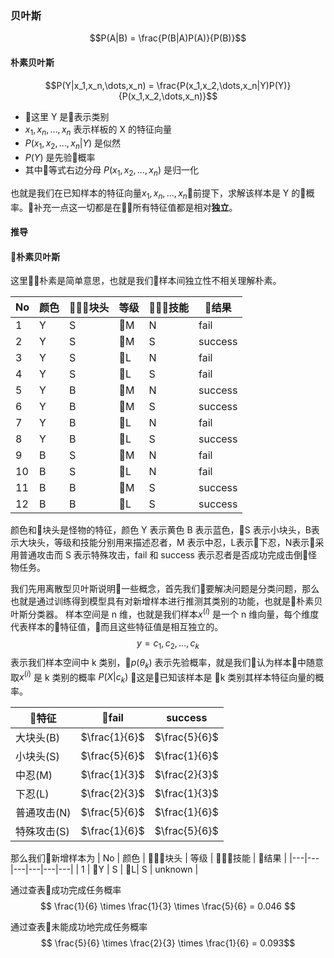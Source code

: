 ### 贝叶斯
$$P(A|B) = \frac{P(B|A)P(A)}{P(B)}$$

#### 朴素贝叶斯
$$P(Y|x_1,x_n,\dots,x_n) = \frac{P(x_1,x_2,\dots,x_n|Y)P(Y)}{P(x_1,x_2,\dots,x_n)}$$

- 这里 Y 是表示类别
- $x_1,x_n,\dots,x_n$ 表示样板的 X 的特征向量
- $P(x_1,x_2,\dots,x_n|Y)$ 是似然
- $P(Y)$ 是先验概率
- 其中等式右边分母 ${P(x_1,x_2,\dots,x_n)}$ 是归一化

也就是我们在已知样本的特征向量$x_1,x_n,\dots,x_n$前提下，求解该样本是 Y 的概率。补充一点这一切都是在所有特征值都是相对**独立**。

#### 推导

#### 朴素贝叶斯
这里朴素是简单意思，也就是我们样本间独立性不相关理解朴素。

| No | 颜色  | 块头   | 等级  | 技能   | 结果   |
|---|---|---|---|---|---|
| 1 | Y  |  S  | M | N  | fail |
| 2 | Y  |  S  | M | S  | success |
| 3 | Y  |  S  | L | N  | fail |
| 4 | Y  |  S  | L | S  | fail |
| 5 | Y  |  B  | M | N  | success |
| 6 | Y  |  B  | M | S  | success |
| 7 | Y  |  B  | L | N  | fail |
| 8 | Y  |  B  | L | S  | success |
| 9 | B  |  S  | M | N  | fail |
| 10 | B  |  S  | L | N  | fail |
| 11 | B  |  B  | M | S  | success |
| 12 | B  |  B  | L | S  | success |

颜色和块头是怪物的特征，颜色 Y 表示黄色 B 表示蓝色，S 表示小块头，B表示大块头，等级和技能分别用来描述忍者，M 表示中忍，L表示下忍，N表示采用普通攻击而 S 表示特殊攻击，fail 和 success 表示忍者是否成功完成击倒怪物任务。


我们先用离散型贝叶斯说明一些概念，首先我们要解决问题是分类问题，那么也就是通过训练得到模型具有对新增样本进行推测其类别的功能，也就是朴素贝叶斯分类器。
样本空间是 n 维，也就是我们样本$x^{(i)}$ 是一个 n 维向量，每个维度代表样本的特征值，而且这些特征值是相互独立的。
$$ y = {c_1,c_2, \dots, c_k}$$
表示我们样本空间中 k 类别，$p(\theta_k)$ 表示先验概率，就是我们认为样本中随意取$x^{(i)}$ 是 k 类别的概率 $P(X|c_k)$ 这是已知该样本是 k 类别其样本特征向量的概率。

| 特征  | fail  | success |
|---|---|---|
| 大块头(B)  |  $\frac{1}{6}$ | $\frac{5}{6}$|
| 小块头(S)  |  $\frac{5}{6}$ | $\frac{1}{6}$|
| 中忍(M)  |  $\frac{1}{3}$ | $\frac{2}{3}$|
| 下忍(L)  |  $\frac{2}{3}$ | $\frac{1}{3}$|
| 普通攻击(N)  |  $\frac{5}{6}$ | $\frac{1}{6}$|
| 特殊攻击(S)  |  $\frac{1}{6}$ | $\frac{5}{6}$|

那么我们新增样本为
| No | 颜色  | 块头   | 等级  | 技能   | 结果   |
|---|---|---|---|---|---|
| 1 | Y  |  S  | L| S  | unknown |

通过查表成功完成任务概率
$$ \frac{1}{6} \times \frac{1}{3} \times \frac{5}{6} = 0.046 $$

通过查表未能成功地完成任务概率
$$ \frac{5}{6} \times \frac{2}{3} \times \frac{1}{6} = 0.093$$